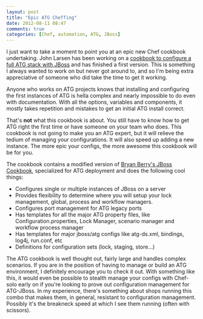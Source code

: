 ```yaml
---
layout: post
title: "Epic ATG Cheffing"
date: 2012-08-11 08:47
comments: true
categories: [Chef, automation, ATG, JBoss]
---
```


I just want to take a moment to point you at an epic new Chef cookbook undertaking. John Larsen has been working on a [cookbook to configure a full ATG stack with JBoss](http://community.opscode.com/cookbooks/atg) and has finished a first version. This is something I always wanted to work on but never got around to, and so I'm being extra appreciative of someone who did take the time to get it working.
<!-- more -->
Anyone who works on ATG projects knows that installing and configuring the
first instances of ATG is hella complex and nearly impossible to do even with
documentation.  With all the options, variables and components, it mostly takes repetition and mistakes to get an initial ATG install correct.

That's **not** what this cookbook is about. You still have to know how to get ATG
right the first time or have someone on your team who does. This cookbook is
not going to make you an ATG expert, but it will relieve the tedium of
managing your configurations. It will also speed up adding a new instance. The more epic your configs, the more awesome this
cookbook will be for you.

The cookbook contains a modified version of [Bryan Berry's JBoss Cookbook](http://community.opscode.com/cookbooks/jboss), specialized for ATG deployment and does the following cool things:

* Configures single or multiple instances of JBoss on a server
* Provides flexibility to determine where you will setup your lock management,
global, process and workflow managers.
* Configures port management for ATG legacy ports
* Has templates for all the major ATG property files, like
Configuration.properties, Lock Manager, scenario manager and  workflow process manager
* Has templates for major jboss/atg configs like atg-ds.xml, bindings, log4j,
run.conf, etc
* Definitions for configuration sets (lock, staging, store...)

The ATG cookbook is well thought out, fairly large and handles complex scenarios. If you are in
the position of having to manage or build an ATG environment, I definitely
encourage you to check it out.  With something like this, it would even be
possible to stealth manage your configs with Chef-solo early on if you're looking to prove out
configuration management for ATG-JBoss. In my experience, there's something about
shops running this combo that makes them, in general, resistant to
configuration management. Possibly it's the breakneck speed at which I see them
running (often with scissors).
